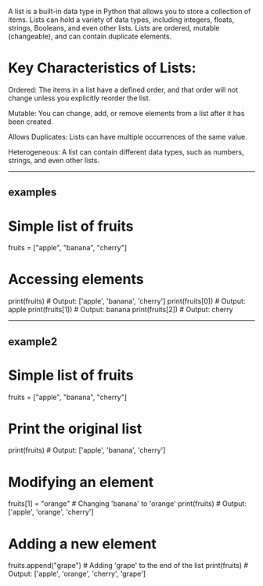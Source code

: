 A list is a built-in data type in Python that allows you to store a collection of items. 
Lists can hold a variety of data types, including integers, floats, strings, Booleans, and even other lists. 
Lists are ordered, mutable (changeable), and can contain duplicate elements.

# Key Characteristics of Lists:
Ordered: The items in a list have a defined order, and that order will not change unless you explicitly reorder the list.

Mutable: You can change, add, or remove elements from a list after it has been created.

Allows Duplicates: Lists can have multiple occurrences of the same value.

Heterogeneous: A list can contain different data types, such as numbers, strings, and even other lists.

---------------------------------------------------------------------------------------------------------------------------------------------------
examples
---------------------------------------------------------------------------------------------------------------------------------------------------
# Simple list of fruits
fruits = ["apple", "banana", "cherry"]

# Accessing elements
print(fruits)          # Output: ['apple', 'banana', 'cherry']
print(fruits[0])       # Output: apple
print(fruits[1])       # Output: banana
print(fruits[2])       # Output: cherry

------------------------------------------------------------------------------------------------------------------------------------------------------
example2
------------------------------------------------------------------------------------------------------------------------------------------------------
# Simple list of fruits
fruits = ["apple", "banana", "cherry"]

# Print the original list
print(fruits)  # Output: ['apple', 'banana', 'cherry']

# Modifying an element
fruits[1] = "orange"  # Changing 'banana' to 'orange'
print(fruits)  # Output: ['apple', 'orange', 'cherry']

# Adding a new element
fruits.append("grape")  # Adding 'grape' to the end of the list
print(fruits)  # Output: ['apple', 'orange', 'cherry', 'grape']

